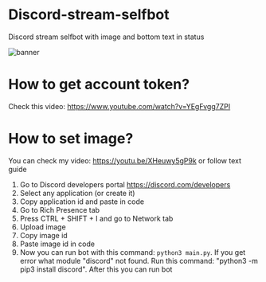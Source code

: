 # Discord-stream-selfbot
Discord stream selfbot with image and bottom text in status

![banner](https://cdn.discordapp.com/attachments/884982510013022251/1008620032479219783/unknown.png)

# How to get account token?
Check this video: https://www.youtube.com/watch?v=YEgFvgg7ZPI

# How to set image?
You can check my video: https://youtu.be/XHeuwy5gP9k
or follow text guide

1. Go to Discord developers portal https://discord.com/developers
2. Select any application (or create it)
3. Copy application id and paste in code
4. Go to Rich Presence tab
5. Press CTRL + SHIFT + I and go to Network tab
6. Upload image
7. Copy image id
8. Paste image id in code
9. Now you can run bot with this command: ```python3 main.py```.
If you get error what module "discord" not found. Run this command: "python3 -m pip3 install discord". After this you can run bot
